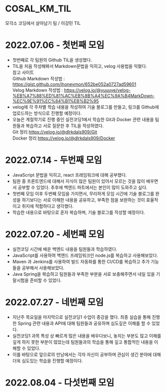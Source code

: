# COSAL_KM_TIL
모각소 코딩에서 살아남기 팀 / 이강민 TIL

# 2022.07.06 - 첫번째 모임
* 첫번째로 각 팀원의 Github TIL을 생성했다.
* TIL을 처음 작성해봐서 Markdown문법을 익히고, velog 사용법을 익혔다.   
참고 사이트   
Github Markdown 작성법 : <https://gist.github.com/ihoneymon/652be052a0727ad59601>   
Velog Markdown 작성법 : <https://velog.io/@yuuuye/velog-%EB%A7%88%ED%81%AC%EB%8B%A4%EC%9A%B4MarkDown-%EC%9E%91%EC%84%B1%EB%B2%95>
* velog에 각 주차별 학습 내용을 작성하여 기술 블로그를 만들고, 링크를 Github에 업로드하는 방식으로 진행할 예정이다.
* 오늘은 계절학기로 진행 중인 실전코딩1에서 학습한 Git과 Docker 관련 내용을 팀원들과 복습하고 서로 질문한 후 TIL을 작성하였다.   
Git 정리 <https://velog.io/@dlrkdals909/Git>   
Docker 정리 <https://velog.io/@dlrkdals909/Docker>

# 2022.07.14 - 두번째 모임
* JavaScript 문법을 익히고, react 프레임워크에 대해 공부했다.
* 팀원 중 프론트엔드에 대해서 지식이 많은 팀원이 있어서 모르는 것을 많이 배우면서 공부할 수 있었다. 추후에 백엔드 파트에서는 본인이 많이 도와주고 싶다.
* 첫번째 모임 이후 두번째 모임을 가지면서, 무리하게 모임 시간에 기술 블로그를 완성을 하기보다는 서로 이해한 내용을 공유하고, 부족한 점을 보완하는 것이 효율적이고 취지에 적합하다고 생각했다.
* 학습한 내용으로 바탕으로 혼자 복습하며, 기술 블로그를 작성할 예정이다.

# 2022.07.20 - 세번째 모임
* 실전코딩 시간에 배운 백엔드 내용을 팀원들과 학습하였다.
* JavaScript를 사용하여 백엔드 프레임워크인 node.js를 복습하고 사용해보았다.
* Maven 과 Jenkins를 사용하여 빌드 자동화를 통한 CI/CD를 복습하고 추가 기능들을 공부해서 사용해보았다.
* Java Spring을 복습하고 팀원들과 부족한 부분을 서로 보충해주면서 내일 있을 기말시험을 준비할 수 있었다.

# 2022.07.27 - 네번째 모임
* 지난주 목요일을 마지막으로 실전코딩1 수업이 종강을 했다. 최종 실습을 통해 진행한 Spring 관련 내용과 API에 대해 팀원들과 공유하며 심도깊은 이해를 할 수 있었다.
* 실전코딩1 과목 특성 상 빠르게 많은 내용을 배우다보니, 놓치는 부분도 많고 이해를 깊게 하지 못한 부분이 많았는데 팀원들과의 학습을 통해 깊고 통합적인 내용을 이해할 수 있었다.
* 이를 바탕으로 앞으로의 만남에서는 각자 자신이 공부하며 관심이 생긴 분야에 대해 더욱 심도있는 학습을 진행할 예정이다.

# 2022.08.04 - 다섯번째 모임

